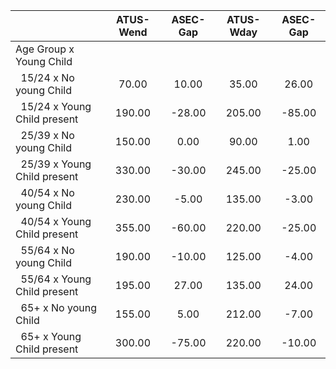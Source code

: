 
|                      |    ATUS-Wend |     ASEC-Gap |    ATUS-Wday |     ASEC-Gap |
| -------------------- | :----------: | :----------: | :----------: | :----------: |
| Age Group x Young Child |              |              |              |              |
| &nbsp;&nbsp;15/24 x No young Child |        70.00 |        10.00 |        35.00 |        26.00 |
| &nbsp;&nbsp;15/24 x Young Child present |       190.00 |       -28.00 |       205.00 |       -85.00 |
| &nbsp;&nbsp;25/39 x No young Child |       150.00 |         0.00 |        90.00 |         1.00 |
| &nbsp;&nbsp;25/39 x Young Child present |       330.00 |       -30.00 |       245.00 |       -25.00 |
| &nbsp;&nbsp;40/54 x No young Child |       230.00 |        -5.00 |       135.00 |        -3.00 |
| &nbsp;&nbsp;40/54 x Young Child present |       355.00 |       -60.00 |       220.00 |       -25.00 |
| &nbsp;&nbsp;55/64 x No young Child |       190.00 |       -10.00 |       125.00 |        -4.00 |
| &nbsp;&nbsp;55/64 x Young Child present |       195.00 |        27.00 |       135.00 |        24.00 |
| &nbsp;&nbsp;65+ x No young Child |       155.00 |         5.00 |       212.00 |        -7.00 |
| &nbsp;&nbsp;65+ x Young Child present |       300.00 |       -75.00 |       220.00 |       -10.00 |

